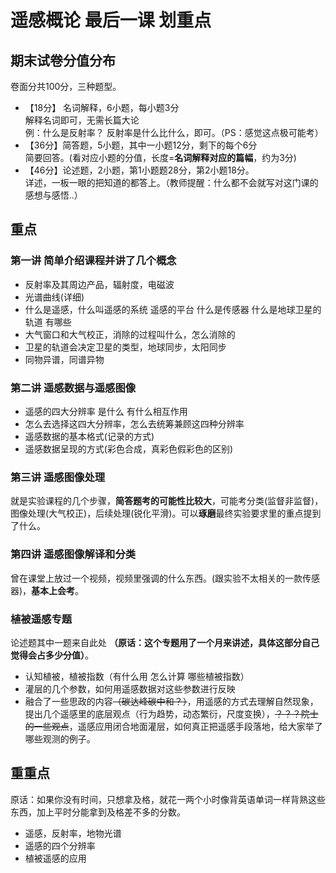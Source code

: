 # 遥感概论 最后一课 划重点
## 期末试卷分值分布
卷面分共100分，三种题型。
- 【18分】 名词解释，6小题，每小题3分   
解释名词即可，无需长篇大论  
例：什么是反射率？ 反射率是什么比什么，即可。（PS：感觉这点极可能考）
- 【36分】简答题，5小题，其中一小题12分，剩下的每个6分  
简要回答。(看对应小题的分值，长度=**名词解释对应的篇幅**，约为3分)
- 【46分】论述题，2小题，第1小题题28分，第2小题18分。  
详述，一板一眼的把知道的都答上。（教师提醒：什么都不会就写对这门课的感想与感悟..）
## 重点
### 第一讲 简单介绍课程并讲了几个概念
- 反射率及其周边产品，辐射度，电磁波
- 光谱曲线(详细)
- 什么是遥感，什么叫遥感的系统 遥感的平台 什么是传感器 什么是地球卫星的轨道 有哪些
- 大气窗口和大气校正，消除的过程叫什么，怎么消除的
- 卫星的轨道会决定卫星的类型，地球同步，太阳同步
- 同物异谱，同谱异物

### 第二讲 遥感数据与遥感图像
- 遥感的四大分辨率 是什么 有什么相互作用
- 怎么去选择这四大分辨率，怎么去统筹兼顾这四种分辨率
- 遥感数据的基本格式(记录的方式)
- 遥感数据呈现的方式(彩色合成，真彩色假彩色的区别)

### 第三讲 遥感图像处理
就是实验课程的几个步骤，**简答题考的可能性比较大**，可能考分类(监督非监督)，图像处理(大气校正)，后续处理(锐化平滑)。可以**琢磨**最终实验要求里的重点提到了什么。

### 第四讲 遥感图像解译和分类
曾在课堂上放过一个视频，视频里强调的什么东西。(跟实验不太相关的一款传感器)，**基本上会考**。

### 植被遥感专题
论述题其中一题来自此处 **（原话：这个专题用了一个月来讲述，具体这部分自己觉得会占多少分值）**。
- 认知植被，植被指数（有什么用 怎么计算 哪些植被指数）
- 灌层的几个参数，如何用遥感数据对这些参数进行反映
- 融合了一些思政的内容~~（碳达峰碳中和？）~~，用遥感的方式去理解自然现象，提出几个遥感里的底层观点（行为趋势，动态繁衍，尺度变换），~~？？？院士的一些观点~~，遥感应用闭合地面灌层，如何真正把遥感手段落地，给大家举了哪些观测的例子。

## 重重点
原话：如果你没有时间，只想拿及格，就花一两个小时像背英语单词一样背熟这些东西，加上平时分能拿到及格差不多的分数。
- 遥感，反射率，地物光谱
- 遥感的四个分辨率
- 植被遥感的应用